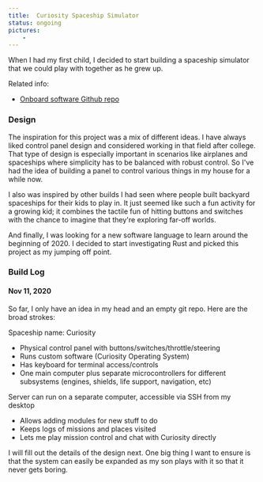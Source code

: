```yaml
---
title:  Curiosity Spaceship Simulator
status: ongoing
pictures:
    -
---
```


When I had my first child, I decided to start building a spaceship simulator that we could play with together as he grew up.

Related info:
* [Onboard software Github repo](https://github.com/Angineer/curiosity-os)

### Design
The inspiration for this project was a mix of different ideas. I have always liked control panel design and considered working in that field after college. That type of design is especially important in scenarios like airplanes and spaceships where simplicity has to be balanced with robust control. So I've had the idea of building a panel to control various things in my house for a while now.

I also was inspired by other builds I had seen where people built backyard spaceships for their kids to play in. It just seemed like such a fun activity for a growing kid; it combines the tactile fun of hitting buttons and switches with the chance to imagine that they're exploring far-off worlds.

And finally, I was looking for a new software language to learn around the beginning of 2020. I decided to start investigating Rust and picked this project as my jumping off point.

### Build Log

#### Nov 11, 2020
So far, I only have an idea in my head and an empty git repo. Here are the broad strokes:

Spaceship name: Curiosity
- Physical control panel with buttons/switches/throttle/steering
- Runs custom software (Curiosity Operating System)
- Has keyboard for terminal access/controls
- One main computer plus separate microcontrollers for different subsystems (engines, shields, life support, navigation, etc)

Server can run on a separate computer, accessible via SSH from my desktop
- Allows adding modules for new stuff to do
- Keeps logs of missions and places visited
- Lets me play mission control and chat with Curiosity directly

I will fill out the details of the design next. One big thing I want to ensure is that the system can easily be expanded as my son plays with it so that it never gets boring.